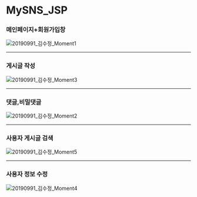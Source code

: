 # MySNS_JSP
<h3>메인페이지+회원가입창</h3>

![20190991_김수정_Moment1](https://user-images.githubusercontent.com/81097116/126867040-95c150e0-d914-4408-829c-c60b6721b444.jpg)

<hr>
<h3>게시글 작성</h3>

![20190991_김수정_Moment3](https://user-images.githubusercontent.com/81097116/126867037-aa7ffb06-2e28-400a-ab6b-b1148a4140c9.jpg)

<hr>
<h3>댓글,비밀댓글</h3>

![20190991_김수정_Moment2](https://user-images.githubusercontent.com/81097116/126867039-7d206203-ff0e-4bd3-8f42-e1f795c8b26b.jpg)

<hr>
<h3>사용자 게시글 검색</h3>

![20190991_김수정_Moment5](https://user-images.githubusercontent.com/81097116/126867043-b20d9432-22f4-4c3e-9bbd-dc2e722792e5.jpg)

<hr>
<h3>사용자 정보 수정</h3>

![20190991_김수정_Moment4](https://user-images.githubusercontent.com/81097116/126867035-9aacbd84-e25a-4149-aa80-8361d2b39a24.jpg)
